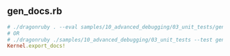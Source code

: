 
  ## gen_docs.rb

  ```ruby
  # ./dragonruby . --eval samples/10_advanced_debugging/03_unit_tests/gen_docs.rb --no-tick
# OR
# ./dragonruby ./samples/10_advanced_debugging/03_unit_tests --test gen_docs.rb
Kernel.export_docs!

  ```
  